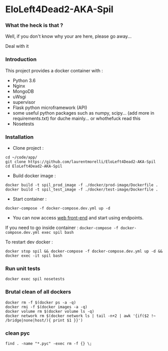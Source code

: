 # EloLeft4Dead2-AKA-Spil


### What the heck is that ?

Well, if you don't know why your are here, please go away...

Deal with it

### Introduction
This project provides a docker container with :

- Python 3.6
- Nginx
- MongoDB
- uWsgi
- supervisor
- Flask python microframework (API)
- some useful python packages such as numpy, scipy... (add more in requirements.txt) for duche mainly... or whothefuck read this 
- Nosetests

### Installation

- Clone project :
```
cd ~/code/app/
git clone https://github.com/laurentmorelli/EloLeft4Dead2-AKA-Spil
cd EloLeft4Dead2-AKA-Spil
```
- Build docker image :
```
docker build -t spil_prod_image -f ./docker/prod-image/Dockerfile .
docker build -t spil_test_image -f ./docker/test-image/Dockerfile .
```
- Start container :
```
docker-compose -f docker-compose.dev.yml up -d
```
- You can now access [web front-end](http://localhost:8084/front/index.html) and start using endpoints.

If you need to go inside container : `docker-compose -f docker-compose.dev.yml exec spil bash`

To restart dev docker :
```
docker stop spil && docker-compose -f docker-compose.dev.yml up -d && docker exec -it spil bash
```

### Run unit tests

```
docker exec spil nosetests
```

### Brutal clean of all dockers

```
docker rm -f $(docker ps -a -q)
docker rmi -f $(docker images -a -q)
docker volume rm $(docker volume ls -q)
docker network rm $(docker network ls | tail -n+2 | awk '{if($2 !~ /bridge|none|host/){ print $1 }}')
```

### clean pyc

```
find . -name "*.pyc" -exec rm -f {} \;
```
